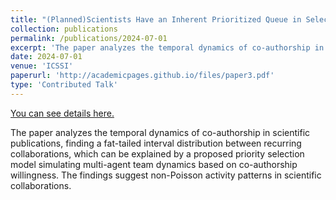 ```yaml
---
title: "(Planned)Scientists Have an Inherent Prioritized Queue in Selecting Collaborations"
collection: publications
permalink: /publications/2024-07-01
excerpt: 'The paper analyzes the temporal dynamics of co-authorship in scientific publications, finding a fat-tailed interval distribution between recurring collaborations, which can be explained by a proposed priority selection model simulating multi-agent team dynamics based on co-authorship willingness. The findings suggest non-Poisson activity patterns in scientific collaborations.'
date: 2024-07-01
venue: 'ICSSI'
paperurl: 'http://academicpages.github.io/files/paper3.pdf'
type: 'Contributed Talk'
---
```


<a href='http://academicpages.github.io/files/paper3.pdf'>You can see details here.</a>

The paper analyzes the temporal dynamics of co-authorship in scientific publications, finding a fat-tailed interval distribution between recurring collaborations, which can be explained by a proposed priority selection model simulating multi-agent team dynamics based on co-authorship willingness. The findings suggest non-Poisson activity patterns in scientific collaborations.
